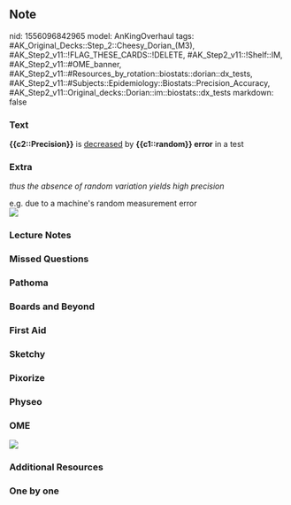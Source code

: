 ## Note
nid: 1556096842965
model: AnKingOverhaul
tags: #AK_Original_Decks::Step_2::Cheesy_Dorian_(M3), #AK_Step2_v11::!FLAG_THESE_CARDS::!DELETE, #AK_Step2_v11::!Shelf::IM, #AK_Step2_v11::#OME_banner, #AK_Step2_v11::#Resources_by_rotation::biostats::dorian::dx_tests, #AK_Step2_v11::#Subjects::Epidemiology::Biostats::Precision_Accuracy, #AK_Step2_v11::Original_decks::Dorian::im::biostats::dx_tests
markdown: false

### Text
<div>
  <b>{{c2::Precision}}</b> is <u>decreased</u> by <b>{{c1::random}}
  error</b> in a test
</div>

### Extra
<i>thus the absence of random variation yields high precision</i>
<div>
  e.g. due to a machine's random measurement error
</div>
<div><img src="paste-4929638908297217.jpg"></div>

### Lecture Notes


### Missed Questions


### Pathoma


### Boards and Beyond


### First Aid


### Sketchy


### Pixorize


### Physeo


### OME
<div class="ome-widget">
  <a href="https://onlinemeded.org?ref=anki"><img src=
  "_OME_AnkiFlashcards_General_4.png"></a>
</div>

### Additional Resources


### One by one

